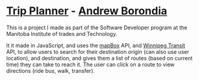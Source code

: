 # [Trip Planner](https://flamboyant-mahavira-e9230e.netlify.app/) - [Andrew Borondia](https://cranky-beaver-6bfa9c.netlify.app)

This is a project I made as part of the Software Developer program at the Manitoba Institute of trades and Technology.

It it made in JavaScript, and uses the [mapBox](https://www.mapbox.com/) API, and [Winnipeg Transit](https://api.winnipegtransit.com/) API, to allow users to search for their destination origin (can also use user location), and destination, and gives them a list of routes (based on current time) they can take to reach it. The user can click on a route to view directions (ride bus, walk, transfer).
